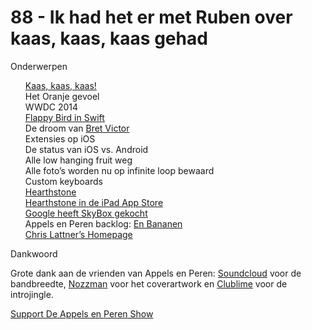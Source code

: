 # 88 - Ik had het er met Ruben over kaas, kaas, kaas gehad

<p>Onderwerpen</p>

<p><ul><a href="https://www.youtube.com/watch?v=pPwpnnWBQH4">Kaas, kaas, kaas!</a><br />
Het Oranje gevoel<br />
WWDC 2014<br />
<a href="https://github.com/fullstackio/FlappySwift">Flappy Bird in Swift</a><br />
De droom van <a href="http://worrydream.com/#!/InventingOnPrinciple">Bret Victor</a><br />
Extensies op iOS<br />
De status van iOS vs. Android<br />
Alle low hanging fruit weg<br />
Alle foto’s worden nu op infinite loop bewaard<br />
Custom keyboards<br />
<a href="http://nl.wikipedia.org/wiki/Hearthstone:_Heroes_of_Warcraft">Hearthstone</a><br />
<a href="https://itunes.apple.com/nl/app/hearthstone-heroes-warcraft/id625257520?mt=8">Hearthstone in de iPad App Store</a><br />
<a href="http://www.telegraaf.nl/dft/nieuws_dft/22723147/__Google_koopt_Skybox__.html">Google heeft SkyBox gekocht</a><br />
Appels en Peren backlog: <a href="http://enbananen.nl/">En Bananen</a><br />
<a href="http://www.nondot.org/sabre/">Chris Lattner’s Homepage</a><br />
</ul>Dankwoord</p>

<p>Grote dank aan de vrienden van Appels en Peren: <a href="http://soundcloud.com/">Soundcloud</a> voor de bandbreedte, <a href="http://www.nozzman.com/">Nozzman</a> voor het coverartwork en <a href="http://twitter.com/#!/clublime">Clublime</a> voor de introjingle.</p><p><a href="https://www.patreon.com/appelsenperenshow" rel="payment">Support De Appels en Peren Show</a></p>